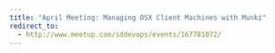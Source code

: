 ```yaml
---
title: "April Meeting: Managing OSX Client Machines with Munki"
redirect_to:
  - http://www.meetup.com/sddevops/events/167781072/
---
```

